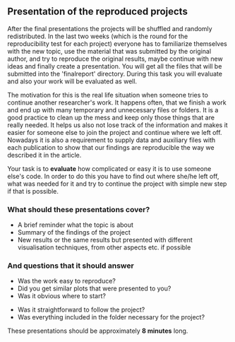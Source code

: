 ## Presentation of the reproduced projects 

After the final presentations the projects will be shuffled and randomly redistributed. In the last two weeks (which is the round for the reproducibility test for each project) everyone has to  familiarize themselves with the new topic, use the material that was submitted by the original author, and try to reproduce the original results, maybe continue with new ideas and finally create a presentation. You will get all the files that will be submitted into the 'finalreport' directory. During this task you will evaluate and also your work will be evaluated as well.

The motivation for this is the real life situation when someone tries to continue another researcher's work. 
It happens often, that we finish a work and end up with many temporary and unnecessary files or folders. It is a good practice to clean up the mess and keep only those things that are really needed. It helps us also not lose track of the information and makes it easier for someone else to join the project and continue where we left off.
Nowadays it is also a requirement to supply data and auxiliary files with each publication to show that our findings are reproducible the way we described it in the article.

Your task is to **evaluate** how complicated or easy it is to use someone else's code. In order to do this you have to find out where she/he left off, what was needed for it and try to continue the project with simple new step if that is possible.

### What should these presentations cover?
* A brief reminder what the topic is about
* Summary of the findings of the project
* New results or the same results but presented with different visualisation techniques, from other aspects etc. if possible

### And questions that it should answer
* Was the work easy to reproduce? 
* Did you get similar plots that were presented to you?
* Was it obvious where to start?
- Was it straightforward to follow the project?
- Was everything included in the folder necessary for the project?

These presentations should be approximately **8 minutes** long.

